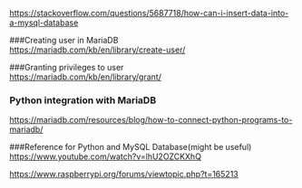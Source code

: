 https://stackoverflow.com/questions/5687718/how-can-i-insert-data-into-a-mysql-database  

###Creating user in MariaDB  
https://mariadb.com/kb/en/library/create-user/  

###Granting privileges to user  
https://mariadb.com/kb/en/library/grant/  
  
### Python integration with MariaDB  
https://mariadb.com/resources/blog/how-to-connect-python-programs-to-mariadb/
  
###Reference for Python and MySQL Database(might be useful)  
https://www.youtube.com/watch?v=lhU2OZCKXhQ  
  
https://www.raspberrypi.org/forums/viewtopic.php?t=165213  
  
  
